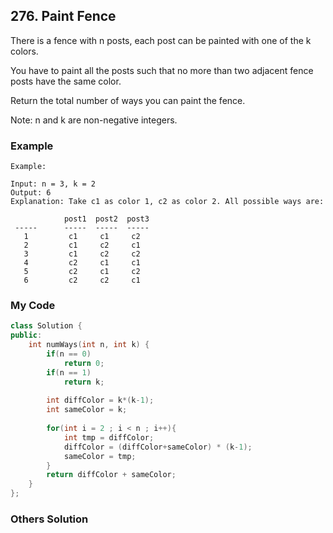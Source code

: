 ## 276. Paint Fence

There is a fence with n posts, each post can be painted with one of the k colors.

You have to paint all the posts such that no more than two adjacent fence posts have the same color.

Return the total number of ways you can paint the fence.

Note:
n and k are non-negative integers.

### Example
```
Example:

Input: n = 3, k = 2
Output: 6
Explanation: Take c1 as color 1, c2 as color 2. All possible ways are:

            post1  post2  post3      
 -----      -----  -----  -----       
   1         c1     c1     c2 
   2         c1     c2     c1 
   3         c1     c2     c2 
   4         c2     c1     c1  
   5         c2     c1     c2
   6         c2     c2     c1
```

### My Code
```c++
class Solution {
public:
    int numWays(int n, int k) {
        if(n == 0)
            return 0;
        if(n == 1)
            return k;
        
        int diffColor = k*(k-1);
        int sameColor = k;
        
        for(int i = 2 ; i < n ; i++){
            int tmp = diffColor;
            diffColor = (diffColor+sameColor) * (k-1);
            sameColor = tmp;
        }
        return diffColor + sameColor;
    }
};
```

### Others Solution
```c++
```


